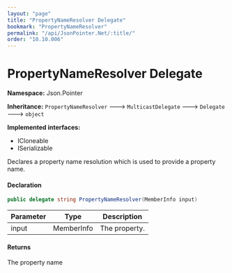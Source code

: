 ```yaml
---
layout: "page"
title: "PropertyNameResolver Delegate"
bookmark: "PropertyNameResolver"
permalink: "/api/JsonPointer.Net/:title/"
order: "10.10.006"
---
```

# PropertyNameResolver Delegate

**Namespace:** Json.Pointer

**Inheritance:**
`PropertyNameResolver`
 🡒 
`MulticastDelegate`
 🡒 
`Delegate`
 🡒 
`object`

**Implemented interfaces:**

- ICloneable
- ISerializable

Declares a property name resolution which is used to provide a property name.

#### Declaration

```c#
public delegate string PropertyNameResolver(MemberInfo input)
```

| Parameter | Type | Description |
|---|---|---|
| input | MemberInfo | The property. |


#### Returns

The property name

